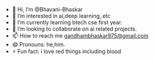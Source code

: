 - 👋 Hi, I’m @Bhavani-Bhaskar
- 👀 I’m interested in ai,deep learning,.etc
- 🌱 I’m currently learning btech cse first year.
- 💞️ I’m looking to collaborate on ai related projects.
- 📫 How to reach me gandhambhaskar975@gmail.com
- 😄 Pronouns: he,him.
- ⚡ Fun fact: i love red things including blood 

<!---
Bhavani-Bhaskar/Bhavani-Bhaskar is a ✨ special ✨ repository because its `README.md` (this file) appears on your GitHub profile.
You can click the Preview link to take a look at your changes.
--->
